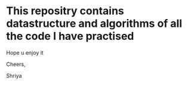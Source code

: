 # This repositry contains datastructure and algorithms of all the code I have practised

Hope u enjoy it

Cheers,

Shriya
